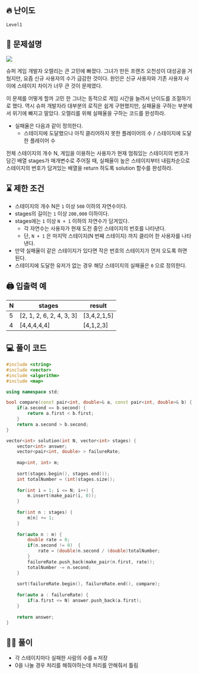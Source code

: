 ## 🔥 난이도
`Level1`

## 📝 문제설명
<img src="https://grepp-programmers.s3.amazonaws.com/files/production/bde471d8ac/48ddf1cc-c4ea-499d-b431-9727ee799191.png">

슈퍼 게임 개발자 오렐리는 큰 고민에 빠졌다. 그녀가 만든 프랜즈 오천성이 대성공을 거뒀지만, 요즘 신규 사용자의 수가 급감한 것이다. 원인은 신규 사용자와 기존 사용자 사이에 스테이지 차이가 너무 큰 것이 문제였다.   
   
이 문제를 어떻게 할까 고민 한 그녀는 동적으로 게임 시간을 늘려서 난이도를 조절하기로 했다. 역시 슈퍼 개발자라 대부분의 로직은 쉽게 구현했지만, 실패율을 구하는 부분에서 위기에 빠지고 말았다. 오렐리를 위해 실패율을 구하는 코드를 완성하라.
- 실패율은 다음과 같이 정의한다.
  - 스테이지에 도달했으나 아직 클리어하지 못한 플레이어의 수 / 스테이지에 도달한 플레이어 수

전체 스테이지의 개수 N, 게임을 이용하는 사용자가 현재 멈춰있는 스테이지의 번호가 담긴 배열 stages가 매개변수로 주어질 때, 실패율이 높은 스테이지부터 내림차순으로 스테이지의 번호가 담겨있는 배열을 return 하도록 solution 함수를 완성하라.

## ⌛️ 제한 조건
- 스테이지의 개수 N은 `1` 이상 `500` 이하의 자연수이다.
- stages의 길이는 `1` 이상 `200,000` 이하이다.
- stages에는 `1` 이상 `N + 1` 이하의 자연수가 담겨있다.
  - 각 자연수는 사용자가 현재 도전 중인 스테이지의 번호를 나타낸다.
  - 단, `N + 1` 은 마지막 스테이지(N 번째 스테이지) 까지 클리어 한 사용자를 나타낸다.
- 만약 실패율이 같은 스테이지가 있다면 작은 번호의 스테이지가 먼저 오도록 하면 된다.
- 스테이지에 도달한 유저가 없는 경우 해당 스테이지의 실패율은 `0` 으로 정의한다.

## 🖨  입출력 예
N|stages|result
--|--|--
5|[2, 1, 2, 6, 2, 4, 3, 3]|[3,4,2,1,5]
4|[4,4,4,4,4]|[4,1,2,3]|

## 💻 풀이 코드
```cpp
#include <string>
#include <vector>
#include <algorithm>
#include <map>

using namespace std;

bool compare(const pair<int, double>& a, const pair<int, double>& b) {
    if(a.second == b.second) {
        return a.first < b.first;
    }
    return a.second > b.second;
}

vector<int> solution(int N, vector<int> stages) {
    vector<int> answer;
    vector<pair<int, double> > failureRate;
    
    map<int, int> m;
    
    sort(stages.begin(), stages.end());
    int totalNumber = (int)stages.size();
    
    for(int i = 1; i <= N; i++) {
        m.insert(make_pair(i, 0));
    }
    
    for(int n : stages) {
        m[n] += 1;
    }
    
    for(auto n : m) {
        double rate = 0;
        if(n.second != 0)  {
            rate = (double)n.second / (double)totalNumber;
        }
        failureRate.push_back(make_pair(n.first, rate));
        totalNumber -= n.second;
    }
    
    sort(failureRate.begin(), failureRate.end(), compare);
    
    for(auto a : failureRate) {
        if(a.first <= N) answer.push_back(a.first);
    }
    
    return answer;
}
```

## ✍🏻 풀이
- 각 스테이지마다 실패한 사람의 수를 `m` 저장
- 0을 나눌 경우 처리를 해줘야하는데 처리를 안해줘서 틀림